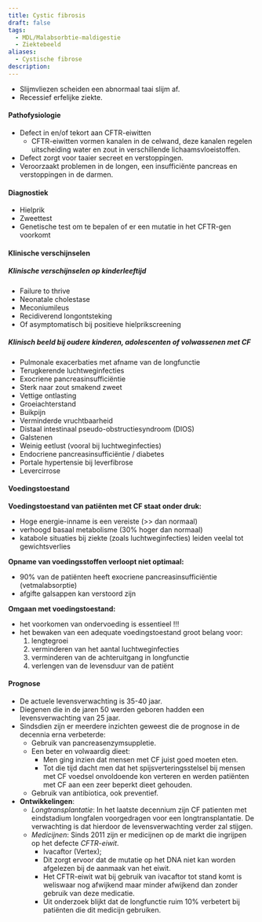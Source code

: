 ```yaml
---
title: Cystic fibrosis
draft: false
tags:
  - MDL/Malabsorbtie-maldigestie
  - Ziektebeeld
aliases:
  - Cystische fibrose
description:
---
```


- Slijmvliezen scheiden een abnormaal taai slijm af.
- Recessief erfelijke ziekte.

#### Pathofysiologie

- Defect in en/of tekort aan CFTR-eiwitten
    - CFTR-eiwitten vormen kanalen in de celwand, deze kanalen regelen uitscheiding water en zout in verschillende lichaamsvloeistoffen.
- Defect zorgt voor taaier secreet en verstoppingen.
- Veroorzaakt problemen in de longen, een insufficiënte pancreas en verstoppingen in de darmen.

#### Diagnostiek

- Hielprik
- Zweettest
- Genetische test om te bepalen of er een mutatie in het CFTR-gen voorkomt

#### Klinische verschijnselen
##### Klinische verschijnselen op kinderleeftijd

- Failure to thrive
- Neonatale cholestase
- Meconiumileus
- Recidiverend longontsteking
- Of asymptomatisch bij positieve hielprikscreening

##### Klinisch beeld bij oudere kinderen, adolescenten of volwassenen met CF

- Pulmonale exacerbaties met afname van de longfunctie
- Terugkerende luchtweginfecties
- Exocriene pancreasinsufficiëntie
- Sterk naar zout smakend zweet
- Vettige ontlasting
- Groeiachterstand
- Buikpijn
- Verminderde vruchtbaarheid
- Distaal intestinaal pseudo-obstructiesyndroom (DIOS)
- Galstenen
- Weinig eetlust (vooral bij luchtweginfecties)
- Endocriene pancreasinsufficiëntie / diabetes
- Portale hypertensie bij leverfibrose
- Levercirrose

#### Voedingstoestand
**Voedingstoestand van patiënten met CF staat onder druk:**
- Hoge energie-inname is een vereiste (>> dan normaal)
- verhoogd basaal metabolisme (30% hoger dan normaal)
- katabole situaties bij ziekte (zoals luchtweginfecties) leiden veelal tot gewichtsverlies

**Opname van voedingsstoffen verloopt niet optimaal:**
- 90% van de patiënten heeft exocriene pancreasinsufficiëntie (vetmalabsorptie)
- afgifte galsappen kan verstoord zijn

**Omgaan met voedingstoestand:**
- het voorkomen van ondervoeding is essentieel !!!
- het bewaken van een adequate voedingstoestand groot belang voor:
	1. lengtegroei
	2. verminderen van het aantal luchtweginfecties
	3. verminderen van de achteruitgang in longfunctie
	4. verlengen van de levensduur van de patiënt


#### Prognose
- De actuele levensverwachting is 35-40 jaar.
- Diegenen die in de jaren 50 werden geboren hadden een levensverwachting van 25 jaar.
- Sindsdien zijn er meerdere inzichten geweest die de prognose in de decennia erna verbeterde: 
    - Gebruik van pancreasenzymsuppletie.
    - Een beter en volwaardig dieet:
	    - Men ging inzien dat mensen met CF juist goed moeten eten. 
	    - Tot die tijd dacht men dat het spijsverteringsstelsel bij mensen met CF voedsel onvoldoende kon verteren en werden patiënten met CF aan een zeer beperkt dieet gehouden.
    - Gebruik van antibiotica, ook preventief.
-  **Ontwikkelingen**:
    - *Longtransplantatie*: In het laatste decennium zijn CF patienten met eindstadium longfalen voorgedragen voor een longtransplantatie. De verwachting is dat hierdoor de levensverwachting verder zal stijgen.
    - *Medicijnen*: Sinds 2011 zijn er medicijnen op de markt die ingrijpen op het defecte *CFTR-eiwit*. 
	    - Ivacaftor (Vertex); 
	    - Dit zorgt ervoor dat de mutatie op het DNA niet kan worden afgelezen bij de aanmaak van het eiwit. 
	    - Het CFTR-eiwit wat bij gebruik van ivacaftor tot stand komt is weliswaar nog afwijkend maar minder afwijkend dan zonder gebruik van deze medicatie. 
	    - Uit onderzoek blijkt dat de longfunctie ruim 10% verbetert bij patiënten die dit medicijn gebruiken.